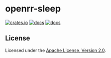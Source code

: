 # openrr-sleep

[![crates.io](https://img.shields.io/crates/v/openrr-sleep.svg)](https://crates.io/crates/openrr-sleep) [![docs](https://docs.rs/openrr-sleep/badge.svg)](https://docs.rs/openrr-sleep) [![docs](https://img.shields.io/badge/docs-main-blue)](https://openrr.github.io/openrr/openrr-sleep)

## License

Licensed under the [Apache License, Version 2.0](https://github.com/openrr/openrr/blob/main/LICENSE).
